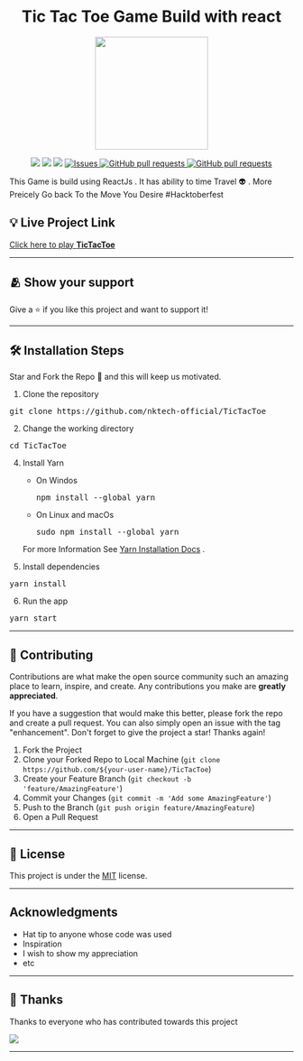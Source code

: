 <div align="center">
   <h1> Tic Tac Toe Game Build with react  </h1>

   <img src="https://media.giphy.com/media/j4A1puoG0sUxOB5rB5/giphy.gif" width=200 />
  <p>

   <a href="https://github.com/nktech-official/TicTacToe/graphs/Stars" alt="Stars">
        <img src="https://img.shields.io/github/stars/nktech-official/TicTacToe" /></a>
        
   <a href="https://github.com/nktech-official/TicTacToe/graphs/issues" alt="Contributors">
        <img src="https://img.shields.io/github/issues/nktech-official/TicTacToe" /></a>
   <a href="https://github.com/nktech-official/TicTacToe/graphs/contributors" alt="Contributors">
        <img src="https://img.shields.io/github/contributors/nktech-official/TicTacToe" /></a>

   <a href="https://github.com/nktech-official/TicTacToe/forks">
      <img alt="Issues" src="https://img.shields.io/github/forks/nktech-official/TicTacToe" />
    </a> 
    <a href="https://github.com/nktech-official/TicTacToe/license">
      <img alt="GitHub pull requests" src="https://img.shields.io/github/license/nktech-official/TicTacToe" />
    </a>
    <a href="https://github.com/nktech-official/TicTacToe">
      <img alt="GitHub pull requests" src="https://img.shields.io/badge/version-0.1.0-blue?color=0088ff" />
    </a>

   </p>
</div>


This Game is build using ReactJs . It has ability to time Travel 👽 . More Preicely Go back To the Move You Desire
#Hacktoberfest




## :bulb: Live Project Link
[Click here to play **TicTacToe**](https://tic-tac-toe-nk-tech.web.app/)

---


## :people_hugging: Show your support

Give a ⭐️ if you like this project and want to support it!

---


## 🛠️ Installation Steps

Star and Fork the Repo 🌟 and this will keep us motivated.

1. Clone the repository

<pre>
git clone https://github.com/nktech-official/TicTacToe
</pre>

2. Change the working directory

<pre>
cd TicTacToe
</pre>

4. Install Yarn
    - On Windos
        <pre>npm install --global yarn</pre>
    - On Linux and macOs
       <pre>sudo npm install --global yarn</pre>

    For  more Information See [Yarn Installation Docs](https://classic.yarnpkg.com/lang/en/docs/install/#debian-stable) .

5. Install dependencies

<pre>
yarn install
</pre>

6. Run the app

<pre>
yarn start
</pre>


---

## 🤝 Contributing

Contributions are what make the open source community such an amazing place to learn, inspire, and create. Any contributions you make are **greatly appreciated**.

If you have a suggestion that would make this better, please fork the repo and create a pull request. You can also simply open an issue with the tag "enhancement".
Don't forget to give the project a star! Thanks again!

1. Fork the Project
2. Clone your Forked Repo to Local Machine (`git clone https://github.com/${your-user-name}/TicTacToe`)
3. Create your Feature Branch (`git checkout -b 'feature/AmazingFeature'`)
4. Commit your Changes (`git commit -m 'Add some AmazingFeature'`)
5. Push to the Branch (`git push origin feature/AmazingFeature`)
6. Open a Pull Request

---
## 📝 License

This project is under the [MIT](./LICENSE) license.

---

## Acknowledgments

- Hat tip to anyone whose code was used
- Inspiration
- I wish to show my appreciation
- etc
---
## :pray: Thanks

Thanks to everyone who has contributed towards this project

<div>
   <!-- trigger deploy !-->
    <a href="https://github.com/nktech-official/TicTacToe/graphs/contributors">
    <img src="https://contrib.rocks/image?repo=nktech-official/TicTacToe" />
    </a>
</div>

---




